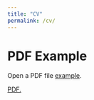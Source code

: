 ```yaml
---
title: "CV"
permalink: /cv/
---
```


<html>
  <head>
    <title>Title of the document</title>
  </head>
  <body>
    <h1>PDF Example</h1>
    <p>Open a PDF file <a href="ekanol.github.io/files/kanol_cv_2023.pdf">example</a>.</p>
  </body>
</html>

<a href="ekanol.github.io/files/kanol_cv_2023.pdf" target="_blank">PDF.</a>
